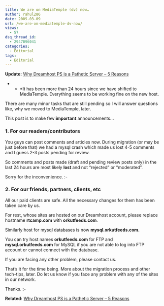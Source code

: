 ```yaml
---
title: We are on MediaTemple (dv) now…
author: rahul286
date: 2009-03-09
url: /we-are-on-mediatemple-dv-now/
views:
  - 57
dsq_thread_id:
  - 2947096041
categories:
  - Editorial
tags:
  - Editorial
---
```

**Update:** [Why Dreamhost PS is a Pathetic Server – 5 Reasons][1]

* * *It has been more than 24 hours since we have shifted to MediaTemple. Everything seems to be working fine on the new host.</p> 

There are many minor tasks that are still pending so I will answer questions like, why we moved to MediaTemple, later.

This post is to make few **important** announcements&#8230;

### 1. For our readers/contributors

You guys can post comments and articles now. During migration (or may be just before that) we had a mysql crash which made us lost 4-5 comments and I guess 2-3 posts pending for review.

So comments and posts made (draft and pending review posts only) in the last 24 hours are most likely **lost** and not &#8220;rejected&#8221; or &#8220;moderated&#8221;.

Sorry for the inconvenience. <img src="http://devilsworkshop.org/wp-includes/images/smilies/frownie.png" alt=":-(" class="wp-smiley" style="height: 1em; max-height: 1em;" />

### 2. For our friends, partners, clients, etc

All our paid clients are safe. All the necessary changes for them has been taken care by us.

For rest, whose sites are hosted on our Dreamhost account, please replace hostname **rtcamp.com** with **orkutfeeds.com**.

Similarly host for mysql databases is now **mysql.orkutfeeds.com**.

You can try host names **orkutfeeds.com** for FTP and **mysql.orkutfeeds.com** for MySQL if you are not able to log into FTP account or cannot connect with the database.

If you are facing any other problem, please contact us.

That&#8217;s it for the time being. More about the migration process and other tech-tips, later. Do let us know if you face any problem with any of the sites in our network.

Thanks. <img src="http://devilsworkshop.org/wp-includes/images/smilies/simple-smile.png" alt=":-)" class="wp-smiley" style="height: 1em; max-height: 1em;" />

**Related:** [Why Dreamhost PS is a Pathetic Server – 5 Reasons][1]

 [1]: http://devilsworkshop.org/why-dreamhost-ps-is-pathetic-server-reasons/ "Read Why Dreamhost PS is a Pathetic Server – 5 Reasons"
